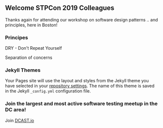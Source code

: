 ## Welcome STPCon 2019 Colleagues

Thanks again for attending our workshop on software design patterns .. and principles, here in Boston!

### Principes

DRY - Don't Repeat Yourself

Separation of concerns


### Jekyll Themes

Your Pages site will use the layout and styles from the Jekyll theme you have selected in your [repository settings](https://github.com/h20dragon/qe-design-patterns/settings). The name of this theme is saved in the Jekyll `_config.yml` configuration file.

### Join the largest and most active software testing meetup in the DC area!

Join [DCAST.io](http://dcast.io/)
